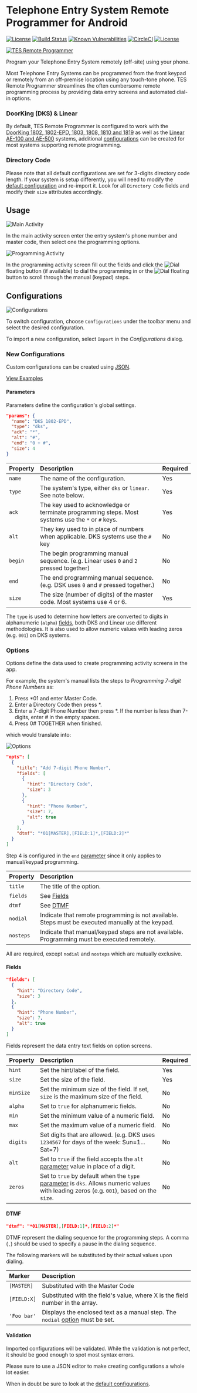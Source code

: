 # Telephone Entry System Remote Programmer for Android

[![License](https://img.shields.io/badge/license-Apache%20License%202.0-blue.svg)](https://opensource.org/licenses/Apache-2.0)
[![Build Status](https://travis-ci.org/ethauvin/TESRemoteProgrammer.svg?branch=master)](https://travis-ci.org/ethauvin/TESRemoteProgrammer)
[![Known Vulnerabilities](https://snyk.io/test/github/ethauvin/tesremoteprogrammer/badge.svg?targetFile=app%2Fbuild.gradle)](https://snyk.io/test/github/ethauvin/tesremoteprogrammer?targetFile=app%2Fbuild.gradle)
[![CircleCI](https://circleci.com/gh/ethauvin/TESRemoteProgrammer/tree/master.svg?style=shield)](https://circleci.com/gh/ethauvin/TESRemoteProgrammer/tree/master)
[![License](https://img.shields.io/badge/android-Privacy%20Policy-orange.svg)](https://thauv.in/apps-privacy)


[![TES Remote Programmer](https://github.com/ethauvin/TESRemoteProgrammer/raw/master/images/github_graphic.png)](httpd://mobile.thauvin.net/android/)

Program your Telephone Entry System remotely (off-site) using your phone.

Most Telephone Entry Systems can be programmed from the front keypad or remotely from an off-premise location using any touch-tone phone. TES Remote Programmer streamlines the often cumbersome remote programming process by providing data entry screens and automated dial-in options.

### DoorKing (DKS) & Linear

By default, TES Remote Programmer is configured to work with the [DoorKing 1802, 1802-EPD, 1803, 1808, 1810 and 1819](http://www.doorking.com/telephone/) as well as the [Linear AE-100 and AE-500](http://www.linearproaccess.com/access-controls/telephone-entry-systems/) systems, additional [configurations](#configurations) can be created for most systems supporting remote programming.

### Directory Code

Please note that all default configurations are set for 3-digits directory code length. If your system is setup differently, you will need to modify the [default configuration](app/src/main/res/raw/) and re-import it. Look for all `Directory Code` fields and modify their `size` attributes accordingly.

## Usage

![Main Activity](images/screenshots/main_activity_framed_small.png)

In the main activity screen enter the entry system's phone number and master code, then select one the programming options.

![Programming Activity](images/screenshots/add_phone_number_framed_small.png)

In the programming activity screen fill out the fields and click the ![Dial](images/call_fab.png) floating button (if available) to dial the programming in or the ![Dial](images/dialpad_fab.png) floating button to scroll through the manual (keypad) steps.

## Configurations

![Configurations](images/screenshots/configurations_framed_small.png)

To switch configuration, choose `Configurations` under the toolbar menu and select the desired configuration.

To import a new configuration, select `Import` in the _Configurations_ dialog.

### New Configurations

Custom configurations can be created using [JSON](http://www.json.org/).

[View Examples](app/src/main/res/raw/)

#### Parameters

Parameters define the configuration's global settings.

```json
"params": {
  "name": "DKS 1802-EPD",
  "type": "dks",
  "ack": "*",
  "alt": "#",
  "end": "0 + #",
  "size": 4
}
```

| Property | Description                                                                                       | Required |
|:---------|:--------------------------------------------------------------------------------------------------|:---------|
|`name`    | The name of the configuration.                                                                    | Yes      |
|`type`    | The system's type, either `dks` or `linear`. See note below.                                      | Yes      |
|`ack`     | The key used to acknowledge or terminate programming steps. Most systems use the `*` or `#` keys. | Yes      |
|`alt`     | They key used to in place of numbers when applicable. DKS systems use the `#` key                 | No       |
|`begin`   | The begin programming manual sequence. (e.g. Linear uses `0` and `2` pressed together)            | No       |
|`end`     | The end programming manual sequence. (e.g. DSK uses `0` and `#` pressed together.)                | No       |
|`size`    | The size (number of digits) of the master code. Most systems use 4 or 6.                          | Yes      |

The `type` is used to determine how letters are converted to digits in alphanumeric (`alpha`) [fields](#fields), both DKS and Linear use different methodologies. It is also used to allow numeric values with leading zeros (e.g. `001`) on DKS systems.

### Options

Options define the data used to create programming activity screens in the app.

For example, the system's manual lists the steps to _Programming 7-digit Phone Numbers_ as:

1. Press *01 and enter Master Code.
2. Enter a Directory Code then press *.
3. Enter a 7-digit Phone Number then press *. If the number is less than 7-digits, enter # in the empty spaces.
4. Press 0# TOGETHER when finished.

which would translate into:

![Options](images/options_example.png)

```json
"opts": [
  {
    "title": "Add 7-digit Phone Number",
    "fields": [
      {
        "hint": "Directory Code",
        "size": 3
      },
      {
        "hint": "Phone Number",
        "size": 7,
        "alt": true
      }
    ],
    "dtmf": "*01[MASTER],[FIELD:1]*,[FIELD:2]*"
  }
]
```

Step 4 is configured in the `end` [parameter](#parameters) since it only applies to manual/keypad programming.

| Property | Description                                                                                       |
|:---------|:--------------------------------------------------------------------------------------------------|
|`title`   | The title of the option.                                                                          |
|`fields`  | See [Fields](#fields)                                                                             |
|`dtmf`    | See [DTMF](#dtmf)                                                                                 |
|`nodial`  | Indicate that remote programming is not available. Steps must be executed manually at the keypad. |
|`nosteps` | Indicate that manual/keypad steps are not available. Programming must be executed remotely.       |

All are required, except `nodial` and `nosteps` which are mutually exclusive.

#### Fields

```json
"fields": [
  {
    "hint": "Directory Code",
    "size": 3
  },
  {
    "hint": "Phone Number",
    "size": 7,
    "alt": true
  }
]
```

Fields represent the data entry text fields on option screens.

| Property | Description                                                                                                                                             | Required |
|:---------|:--------------------------------------------------------------------------------------------------------------------------------------------------------|:---------|
|`hint`    | Set the hint/label of the field.                                                                                                                        | Yes      |
|`size`    | Set the size of the field.                                                                                                                              | Yes      |
|`minSize` | Set the minimum size of the field. If set, `size` is the maximum size of the field.                                                                     | No       |
|`alpha`   | Set to `true` for alphanumeric fields.                                                                                                                  | No       |
|`min`     | Set the minimum value of a numeric field.                                                                                                               | No       |
|`max`     | Set the maximum value of a numeric field.                                                                                                               | No       |
|`digits`  | Set digits that are allowed. (e.g. DKS uses `1234567` for days of the week: Sun=1... Sat=7)                                                             | No       |
|`alt`     | Set to `true` if the field accepts the `alt` [parameter](#parameters) value in place of a digit.                                                        | No       |
|`zeros`   | Set to `true` by default when the `type` [parameter](#parameters) is `dks`. Allows numeric values with leading zeros (e.g. `001`), based on the `size`. | No       |


#### DTMF

```json
"dtmf": "*01[MASTER],[FIELD:1]*,[FIELD:2]*"
```

DTMF represent the dialing sequence for the programming steps. A comma (`,`) should be used to specify a pause in the dialing sequence.

The following markers will be substituted by their actual values upon dialing.

| Marker     | Description                                                                               |
|:-----------|:------------------------------------------------------------------------------------------|
|`[MASTER]`  | Substituted with the Master Code                                                          |
|`[FIELD:X]` | Substituted with the field's value, where X is the field number in the array.             |
|`'Foo bar'` | Displays the enclosed text as a manual step. The `nodial` [option](#options) must be set. |

#### Validation

Imported configurations will be validated. While the validation is not perfect, it should be good enough to spot most syntax errors.

Please sure to use a JSON editor to make creating configurations a whole lot easier.

When in doubt be sure to look at the [default configurations](app/src/main/res/raw/).
